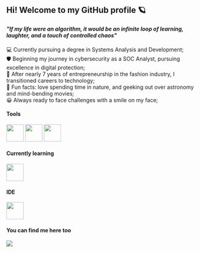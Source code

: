 ## Hi! Welcome to my GitHub profile 🪐
#### _"If my life were an algorithm, it would be an infinite loop of learning, laughter, and a touch of controlled chaos"_

💻 Currently pursuing a degree in Systems Analysis and Development;<br>
🛡️ Beginning my journey in cybersecurity as a SOC Analyst, pursuing excellence in digital protection;<br>
🚀 After nearly 7 years of entrepreneurship in the fashion industry, I transitioned careers to technology;<br>
🌌 Fun facts: love spending time in nature, and geeking out over astronomy and mind-bending movies;<br>
😀 Always ready to face challenges with a smile on my face;<br>

#### Tools
<div align="left">
  <img height="45em" src="https://cdn.jsdelivr.net/gh/devicons/devicon@latest/icons/git/git-plain.svg" />
  <img height="45em" src="https://cdn.jsdelivr.net/gh/devicons/devicon@latest/icons/github/github-original.svg" />
  <img height="45em" src="https://cdn.jsdelivr.net/gh/devicons/devicon@latest/icons/trello/trello-original.svg" />
</div>
            
#### Currently learning
<img height="45em" src="https://cdn.jsdelivr.net/gh/devicons/devicon@latest/icons/csharp/csharp-original.svg" />
          
#### IDE
<img height="45em" src="https://cdn.jsdelivr.net/gh/devicons/devicon@latest/icons/vscode/vscode-original.svg" />
      
#### You can find me here too
<div>
  <a href="https://www.linkedin.com/in/fernanda-warttmann/" target="_blank"><img src="https://img.shields.io/badge/LinkedIn-0077B5?style=for-the-badge&logo=linkedin&logoColor=white" target="_blank"></a>
</div>
